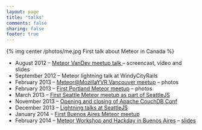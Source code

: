 ```yaml
---
layout: page
title: "talks"
comments: false
sharing: false
footer: true
---
```

{% img center /photos/me.jpg First talk about Meteor in Canada %}

* August 2012 – [Meteor VanDev meetup talk ](meteor-vandev-meetup.html) – screencast, video and slides
* September 2012 – Meteor lightning talk at WindyCityRails
* February 2013 – [Meteor@MozillaYVR Vancouver meetup](/meteor-aftermath/) – photos
* February 2013 – [First Portland Meteor meetup](/portland-meteor-meetup/) – photos
* March 2013 – [First Seattle Meteor meetup as part of SeattleJS](http://www.meetup.com/seattlejs/events/104167682/)
* November 2013 – [Opening and closing of Apache CouchDB Conf](http://conf.couchdb.org/)
* December 2013 – [Lightning talks at SeattleJS](http://www.meetup.com/seattlejs/events/151742732/)
* January 2014 – [First Buenos Aires Meteor meetup](http://www.meetup.com/Meteor-Buenos-Aires/events/162402312/)
* February 2014 – [Meteor Workshop and Hackday in Buenos Aires](http://www.meetup.com/Meteor-Buenos-Aires/events/165981542/) – [slides](http://slid.es/html5cat/meteor-ba)
